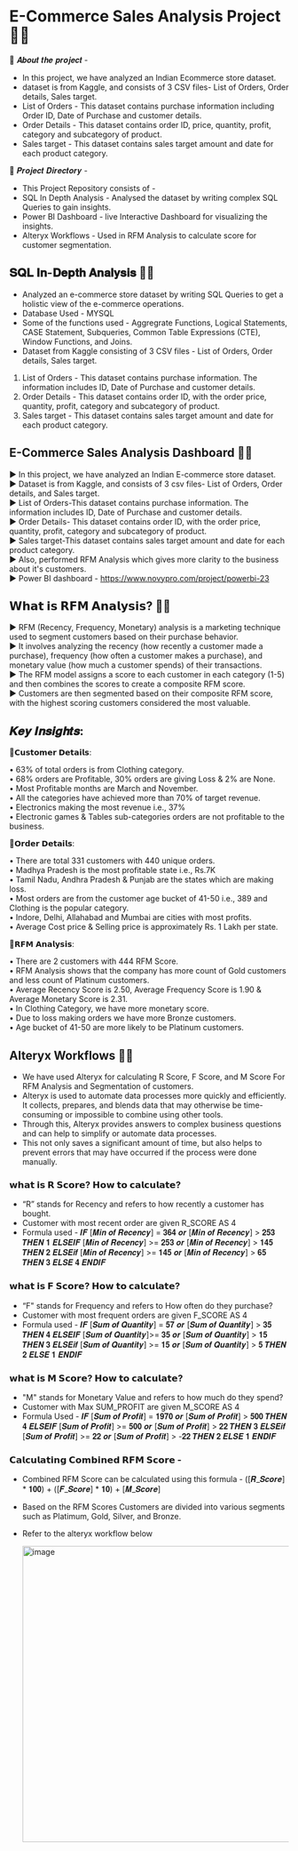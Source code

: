 # E-Commerce Sales Analysis Project 👩‍💻

🎯 𝑨𝒃𝒐𝒖𝒕 𝒕𝒉𝒆 𝒑𝒓𝒐𝒋𝒆𝒄𝒕 - 

- In this project, we have analyzed an Indian Ecommerce store dataset.
- dataset is from Kaggle, and consists of 3 CSV files- List of Orders, Order details, Sales target.
- List of Orders - This dataset contains purchase information including Order ID, Date of Purchase and customer details.
- Order Details - This dataset contains order ID, price, quantity, profit, category and subcategory of product. 
- Sales target - This dataset contains sales target amount and date for each product category.


🎯 𝑷𝒓𝒐𝒋𝒆𝒄𝒕 𝑫𝒊𝒓𝒆𝒄𝒕𝒐𝒓𝒚 - 

- This Project Repository consists of - 
- SQL In Depth Analysis - Analysed the dataset by writing complex SQL Queries to gain insights.
- Power BI Dashboard - live Interactive Dashboard for visualizing the insights.
- Alteryx Workflows - Used in RFM Analysis to calculate score for customer segmentation.

## 𝐒𝐐𝐋 𝐈𝐧-𝐃𝐞𝐩𝐭𝐡 𝐀𝐧𝐚𝐥𝐲𝐬𝐢𝐬 👩‍💻

- Analyzed an e-commerce store dataset by writing SQL Queries to get a holistic view of the e-commerce operations. <br>
- Database Used - MYSQL <br> 
- Some of the functions used -  Aggregrate Functions, Logical Statements, CASE Statement, Subqueries, Common Table Expressions (CTE), Window Functions, and Joins.
- Dataset from Kaggle consisting of 3 CSV files - List of Orders, Order details, Sales target. <br> 
1. List of Orders - This dataset contains purchase information. The information includes ID, Date of Purchase and customer details.<br>
2. Order Details - This dataset contains order ID, with the order price, quantity, profit, category and subcategory of product.<br>
3. Sales target - This dataset contains sales target amount and date for each product category.<br>

## E-Commerce Sales Analysis Dashboard 👩‍💻

► In this project, we have analyzed an Indian E-commerce store dataset. <br>
► Dataset is from Kaggle, and consists of 3 csv files- List of Orders, Order details, and Sales target. <br>
► List of Orders-This dataset contains purchase information. The information includes ID, Date of Purchase and customer details. <br>
► Order Details- This dataset contains order ID, with the order price, quantity, profit, category and subcategory of product.<br>
► Sales target-This dataset contains sales target amount and date for each product category. <br>
► Also, performed RFM Analysis which gives more clarity to the business about it's customers. <br>
► Power BI dashboard - https://www.novypro.com/project/powerbi-23

## 𝗪𝗵𝗮𝘁 𝗶𝘀 𝗥𝗙𝗠 𝗔𝗻𝗮𝗹𝘆𝘀𝗶𝘀? 👩‍💻 <br>

► RFM (Recency, Frequency, Monetary) analysis is a marketing technique used to segment customers based on their purchase behavior. <br>
► It involves analyzing the recency (how recently a customer made a purchase), frequency (how often a customer makes a purchase), and monetary value (how much a customer spends) of their transactions. <br>
► The RFM model assigns a score to each customer in each category (1-5) and then combines the scores to create a composite RFM score. <br>
► Customers are then segmented based on their composite RFM score, with the highest scoring customers considered the most valuable. <br>

## 𝑲𝒆𝒚 𝑰𝒏𝒔𝒊𝒈𝒉𝒕𝒔: <br>

🎯𝗖𝘂𝘀𝘁𝗼𝗺𝗲𝗿 𝗗𝗲𝘁𝗮𝗶𝗹𝘀:

• 63% of total orders is from Clothing category. <br>
• 68% orders are Profitable, 30% orders are giving Loss & 2% are None. <br>
• Most Profitable months are March and November. <br>
• All the categories have achieved more than 70% of target revenue.<br>
• Electronics making the most revenue i.e., 37% <br>
• Electronic games & Tables sub-categories orders are not profitable to the business. <br>

🎯𝗢𝗿𝗱𝗲𝗿 𝗗𝗲𝘁𝗮𝗶𝗹𝘀:

• There are total 331 customers with 440 unique orders. <br>
• Madhya Pradesh is the most profitable state i.e., Rs.7K <br>
• Tamil Nadu, Andhra Pradesh & Punjab are the states which are making loss. <br>
• Most orders are from the customer age bucket of 41-50 i.e., 389 and Clothing is the popular category. <br>
• Indore, Delhi, Allahabad and Mumbai are cities with most profits. <br>
• Average Cost price & Selling price is approximately Rs. 1 Lakh per state. <br>

🎯𝗥𝗙𝗠 𝗔𝗻𝗮𝗹𝘆𝘀𝗶𝘀:

• There are 2 customers with 444 RFM Score. <br>
• RFM Analysis shows that the company has more count of Gold customers and less count of Platinum customers. <br>
• Average Recency Score is 2.50, Average Frequency Score is 1.90 & Average Monetary Score is 2.31. <br>
• In Clothing Category, we have more monetary score. <br>
• Due to loss making orders we have more Bronze customers. <br>
• Age bucket of 41-50 are more likely to be Platinum customers. <be>

## Alteryx Workflows 👩‍💻

- We have used Alteryx for calculating R Score, F Score, and M Score For RFM Analysis and Segmentation of customers. 
- Alteryx is used to automate data processes more quickly and efficiently. It collects, prepares, and blends data that may otherwise be time-consuming or impossible to combine using other tools. 
- Through this, Alteryx provides answers to complex business questions and can help to simplify or automate data processes. 
- This not only saves a significant amount of time, but also helps to prevent errors that may have occurred if the process were done manually.

### 𝘄𝗵𝗮𝘁 𝗶𝘀 𝗥 𝗦𝗰𝗼𝗿𝗲? 𝗛𝗼𝘄 𝘁𝗼 𝗰𝗮𝗹𝗰𝘂𝗹𝗮𝘁𝗲? 

- “R” stands for Recency and refers to how recently a customer has bought. 
- Customer with most recent order are given R_SCORE AS 4
- Formula used - 𝑰𝑭 [𝑴𝒊𝒏 𝒐𝒇 𝑹𝒆𝒄𝒆𝒏𝒄𝒚] = 𝟑𝟔𝟒 𝒐𝒓 [𝑴𝒊𝒏 𝒐𝒇 𝑹𝒆𝒄𝒆𝒏𝒄𝒚] > 𝟐𝟓𝟑 𝑻𝑯𝑬𝑵 𝟏 𝑬𝑳𝑺𝑬𝑰𝑭 [𝑴𝒊𝒏 𝒐𝒇 𝑹𝒆𝒄𝒆𝒏𝒄𝒚] >= 𝟐𝟓𝟑 𝒐𝒓 [𝑴𝒊𝒏 𝒐𝒇 𝑹𝒆𝒄𝒆𝒏𝒄𝒚] > 𝟏𝟒𝟓 𝑻𝑯𝑬𝑵 𝟐 
𝑬𝑳𝑺𝑬𝒊𝒇 [𝑴𝒊𝒏 𝒐𝒇 𝑹𝒆𝒄𝒆𝒏𝒄𝒚] >= 𝟏𝟒𝟓 𝒐𝒓 [𝑴𝒊𝒏 𝒐𝒇 𝑹𝒆𝒄𝒆𝒏𝒄𝒚] > 𝟔𝟓 𝑻𝑯𝑬𝑵 𝟑 𝑬𝑳𝑺𝑬 𝟒 𝑬𝑵𝑫𝑰𝑭 

### 𝘄𝗵𝗮𝘁 𝗶𝘀 𝗙 𝗦𝗰𝗼𝗿𝗲? 𝗛𝗼𝘄 𝘁𝗼 𝗰𝗮𝗹𝗰𝘂𝗹𝗮𝘁𝗲? 

- “F" stands for Frequency and refers to How often do they purchase?
- Customer with most frequent orders are given F_SCORE AS 4
- Formula used - 𝑰𝑭 [𝑺𝒖𝒎 𝒐𝒇 𝑸𝒖𝒂𝒏𝒕𝒊𝒕𝒚] = 𝟓𝟕 𝒐𝒓 [𝑺𝒖𝒎 𝒐𝒇 𝑸𝒖𝒂𝒏𝒕𝒊𝒕𝒚] > 𝟑𝟓 𝑻𝑯𝑬𝑵 𝟒 𝑬𝑳𝑺𝑬𝑰𝑭 [𝑺𝒖𝒎 𝒐𝒇 𝑸𝒖𝒂𝒏𝒕𝒊𝒕𝒚]>= 𝟑𝟓 𝒐𝒓 [𝑺𝒖𝒎 𝒐𝒇 𝑸𝒖𝒂𝒏𝒕𝒊𝒕𝒚] > 𝟏𝟓 𝑻𝑯𝑬𝑵 𝟑 
  𝑬𝑳𝑺𝑬𝒊𝒇 [𝑺𝒖𝒎 𝒐𝒇 𝑸𝒖𝒂𝒏𝒕𝒊𝒕𝒚] >= 𝟏𝟓 𝒐𝒓 [𝑺𝒖𝒎 𝒐𝒇 𝑸𝒖𝒂𝒏𝒕𝒊𝒕𝒚] > 𝟓 𝑻𝑯𝑬𝑵 𝟐 𝑬𝑳𝑺𝑬 𝟏 𝑬𝑵𝑫𝑰𝑭 
  
### 𝘄𝗵𝗮𝘁 𝗶𝘀 𝗠 𝗦𝗰𝗼𝗿𝗲? 𝗛𝗼𝘄 𝘁𝗼 𝗰𝗮𝗹𝗰𝘂𝗹𝗮𝘁𝗲?

- "M" stands for Monetary Value and refers to how much do they spend?
- Customer with Max SUM_PROFIT are given M_SCORE AS 4
- Formula Used - 𝑰𝑭 [𝑺𝒖𝒎 𝒐𝒇 𝑷𝒓𝒐𝒇𝒊𝒕] = 𝟏𝟗𝟕𝟎 𝒐𝒓 [𝑺𝒖𝒎 𝒐𝒇 𝑷𝒓𝒐𝒇𝒊𝒕] > 𝟓𝟎𝟎 𝑻𝑯𝑬𝑵 𝟒 𝑬𝑳𝑺𝑬𝑰𝑭 [𝑺𝒖𝒎 𝒐𝒇 𝑷𝒓𝒐𝒇𝒊𝒕] >= 𝟓𝟎𝟎 𝒐𝒓 [𝑺𝒖𝒎 𝒐𝒇 𝑷𝒓𝒐𝒇𝒊𝒕] > 𝟐𝟐 𝑻𝑯𝑬𝑵 𝟑 
  𝑬𝑳𝑺𝑬𝒊𝒇 [𝑺𝒖𝒎 𝒐𝒇 𝑷𝒓𝒐𝒇𝒊𝒕] >= 𝟐𝟐 𝒐𝒓 [𝑺𝒖𝒎 𝒐𝒇 𝑷𝒓𝒐𝒇𝒊𝒕] > -𝟐𝟐 𝑻𝑯𝑬𝑵 𝟐 𝑬𝑳𝑺𝑬 𝟏 𝑬𝑵𝑫𝑰𝑭

###  𝗖𝗮𝗹𝗰𝘂𝗹𝗮𝘁𝗶𝗻𝗴 𝗖𝗼𝗺𝗯𝗶𝗻𝗲𝗱 𝗥𝗙𝗠 𝗦𝗰𝗼𝗿𝗲 -  

- Combined RFM Score can be calculated using this formula - ([𝑹_𝑺𝒄𝒐𝒓𝒆] * 𝟏𝟎𝟎) + ([𝑭_𝑺𝒄𝒐𝒓𝒆] * 𝟏𝟎) + [𝑴_𝑺𝒄𝒐𝒓𝒆] 
- Based on the RFM Scores Customers are divided into various segments such as Platimum, Gold, Silver, and Bronze. 
- Refer to the alteryx workflow below 

  <img width="533" alt="image" src="https://user-images.githubusercontent.com/63411758/213882400-327fbf81-41d0-49e9-9348-818fb0143743.png">







